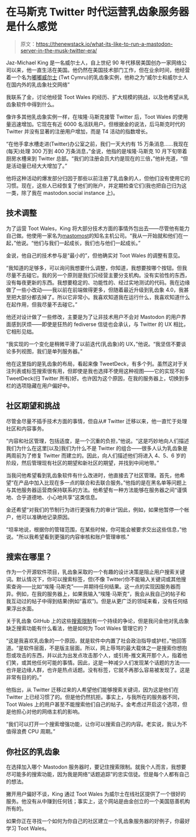 # 在马斯克 Twitter 时代运营乳齿象服务器是什么感觉

> 原文：<https://thenewstack.io/what-its-like-to-run-a-mastodon-server-in-the-musk-twitter-era/>

Jaz-Michael King 是一名威尔士人，自上世纪 90 年代移居美国创办一家网络公司以来，他一直生活在美国。他仍然在美国技术部门工作，但在业余时间，他经营着一个名为[嘟嘟威尔士](https://toot.wales/about) (Twt Cymru)的乳齿象实例，他称之为“威尔士和威尔士人在国内外的乳齿象社交网络”

我联系了金，讨论他经营 Toot Wales 的经历、扩大规模的挑战，以及他希望从乳齿象软件中得到什么。

像许多其他乳齿象实例一样，在埃隆·马斯克接管 Twitter 后，Toot Wales 的使用量迅速增加。它现在有近 6000 名活跃用户。但根据金的说法，后马斯克时代的 Twitter 并没有显著的注册用户增加，而是 T4 活动的指数增长。

“在他手拿水槽走进(Twitter)办公室之前，我们一天大约有 15 万条消息……我现在(每天)处理 300 万到 400 万条消息，”金说，他指的是埃隆·马斯克 10 月下旬带着厨房水槽来到 Twitter 总部。“我们的注册会员大约是现在的三倍，”他补充道，“但是活动量已经大大增加了。”

他将这种活动的爆发部分归因于那些以前注册了乳齿象的人，但他们没有使用它的习惯。现在，这些人已经恢复了他们的账户，并定期检查它们(我也把自己归为这一类，除了我在 mastodon.social instance 上)。

## 技术调整

为了运营 Toot Wales，King 将大部分技术方面的事情外包出去——尽管他有能力自己做。他使用一家名为[mastomost](https://masto.host/)的知名主机公司。“我从一开始就和他们在一起，”他说。“他们与我们一起成长，我们也与他们一起成长。”

金说，他自己的技术参与是“最小的”，但他确实对 Toot Wales 的调整有意见。

“我知道的足够多，可以询问我想要什么调整，你知道，我想要按哪个按钮。但我尽量不去碰它。我的另一个原则是我们只经营主要分支机构。没有实验性的东西，没有每夜更新的东西。我想要稳定的、功能性的、经过实地测试的代码。我在边缘做了一些小改动——我以前在前端做得更多，但随着最近升级到乳齿象 4.0，我甚至把大部分都去掉了。所以它非常小。我喜欢知道我在运行什么，我喜欢知道什么在起作用，但我尽量不去碰它。”

他还对设计做了一些修改，主要是为了让非技术用户不会对 Mastodon 的用户界面感到厌烦——即使是狂热的 fediverse 信徒也会承认，与 Twitter 的 UX 相比，它相形见绌。

“我实现的一个变化是稍微平滑了以前迭代(乳齿象)的 UX，”他说。“我坚信不要谈论多列视图，我们是单列服务器。”

他在这里指的是乳齿象的布局，看起来像 TweetDeck，有多个列。虽然这对于关注列表或标签搜索很有用，但即使是我也选择不使用这种视图——它的实现不如 TweetDeck(归 Twitter 所有)好。也许因为这个原因，在我的服务器上，切换到多栏的选项隐藏在用户偏好中。

## 社区期望和挑战

尽管金尽量不插手技术方面的事情，但自从# Twitter 迁移以来，他一直忙于处理社区和内容事务。

“内容和社区管理，包括适度，是一个沉重的负担，”他说。“这是巧妙地向人们描述我们为什么在这里[以及]我们为什么不是 Twitter 的组合——很多人认为乳齿象是两周前为了修复 Twitter 而建立的。因此，向人们描述他们将进入 4、5、6 岁的阶段，然后管理现有社区的期望和新社区的期望，并找到中间地带。”

当我问他希望看到乳齿象软件有什么改进时，他直接去了社区管理。首先，他希望“在产品中加入比现在多一点的联合和去联合服务。”他指的是在黑名单等问题上与其他服务器运营商保持联系的方法。他希望有一种方法能够在服务器之间“谨慎地、合乎道德地、小心地共享”这类信息。

金还希望“对我们的节制行为进行更强有力的审计”因此，例如，如果他暂停一个帐户，他可以准确地记录原因。

“坦率地说，根据你的管辖范围，在某些时候，你可能会被要求交出这些信息，”他说。"所以我希望看到更强的内容审核和账户管理审核."

## 搜索在哪里？

作为一个开源软件项目，乳齿象采取的一个有趣的设计决策是阻止用户搜索关键词。默认情况下，你可以搜索标签，但(不像 Twitter)你不能输入关键词或其他搜索查询——比如“埃隆·马斯克”——并期待任何结果。这一点的实现因服务器而异。例如，在我的服务器上，如果我输入“埃隆·马斯克”，我会从我自己的帖子和我互动过的帖子中得到结果(例如“喜欢”)。但是从更广泛的领域来看，没有任何结果浮出水面。

关于乳齿象 GitHub 上的这些[搜索限制](https://github.com/mastodon/mastodon/issues/21627)有一个持续的争论，但是我问金他对乳齿象缺乏搜索功能有什么看法，他是如何为 Toot Wales 管理它的？

“这是我喜欢乳齿象的一个原因，就是软件中内置了社会政治指导或护栏，”他回答道。“是软件层面，不是版主层面。所以，网上辱骂的最大载体之一是搜索你想抱怨或攻击的东西，并以此为出发点攻击那个人，或引用-推文离开那个人，指着他们笑，或其他任何可能的事情。因此，这是一种减少人们发现某个话题的方法——也许是边缘人群，也许是热点话题。没有标签，它就不再那么容易被发现了。这是非常有目的的。”

他指出，从 Twitter 迁移过来的人希望他们能够搜索关键词，因为这是他们在 Twitter 上已经习惯了的。但是他仍然抗拒。事实上，与我所在的服务器不同，Toot Wales 上的用户甚至不能搜索他们自己的帖子。金考虑过开启这个选项，但是他担心对他的网络主机的影响。

“我们可以打开一个搜索增强功能，让你可以搜索自己的内容。老实说，我认为不值得浪费 CPU 周期。”

## 你社区的乳齿象

在选择加入哪个 Mastodon 服务器时，要记住搜索限制。就我个人而言，我想要尽可能多的搜索功能，因为我是网络“话题追踪”的忠实信徒。但是每个人都有自己的想法。

撇开用户偏好不谈，King 通过 Toot Wales 为威尔士在线社区提供了一个很好的服务。他没有从中赚到任何钱；事实上，这个网站是由金创立的一个美国慈善机构所有的。

如果你正在寻找一个如何为你自己的社区建立一个乳齿象服务器的好例子，你最好学习 Toot Wales。

<svg xmlns:xlink="http://www.w3.org/1999/xlink" viewBox="0 0 68 31" version="1.1"><title>Group</title> <desc>Created with Sketch.</desc></svg>
